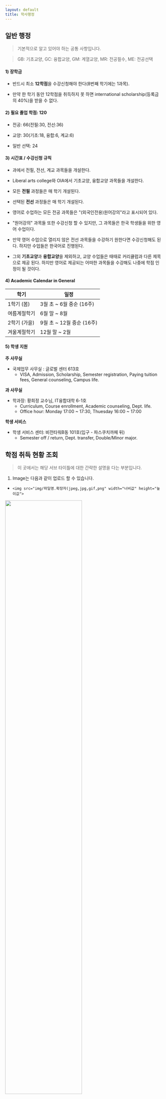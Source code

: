 ```yaml
---
layout: default
title: 학사행정
---
```


## 일반 행정
> 기본적으로 알고 있어야 하는 공통 사항입니다.

> GB: 기초교양<!--General-Basic-->, GC: 융합교양<!--General-Conversions-->, GM: 계열교양<!--General-Major-->, MR: 전공필수<!--Major-Mandatory-->, ME: 전공선택<!--Major-Elective-->

<!--#### 1) Scholarship-->
#### 1) 장학금
<!--- You must register at least **12 credits** (1 subject in 8th semester) every semester.-->
- 반드시 최소 **12학점**을 수강신청해야 한다(8번째 학기에는 1과목).
<!--- If you can't acquire 12 credits during one semester, you couldn't receive international scholarship(40% discount of tuition fee).-->
- 만약 한 학기 동안 12학점을 취득하지 못 하면 international scholarship(등록금의 40%)을 받을 수 없다.

<!--#### 2) Credit Requirements for graduation: 120-->
#### 2) 필요 졸업 학점: 120
<!--- Major: 66(MM:30, ME:36)-->
- 전공: 66(전필:30, 전선:36)
<!--- General Education 30(GB:18, GM:6, GC:6)-->
- 교양: 30(기초:18, 융합:6, 계교:6)
<!--- Extra units: 24-->
- 일반 선택: 24

<!--#### 3) Course offering / registration rules-->
#### 3) 시간표 / 수강신청 규칙
<!--- Department offer MM, ME, GM subjects.-->
- 과에서 전필, 전선, 계교 과목들을 개설한다.
<!--- Liberal arts college and OIA offer GB, GC subjects.-->
- Liberal arts college와 OIA에서 기초교양, 융합교양 과목들을 개설한다.
<!--- All **MM** courses are offered every semester.-->
- 모든 **전필** 과정들은 매 학기 개설된다.
<!--- Selected **ME** courses are offered every semester.-->
- 선택된 **전선** 과정들은 매 학기 개설된다.
<!--- Every major courses which are offered in english are marked as "(외국인전용)원어강의".-->
- 영어로 수업하는 모든 전공 과목들은 "(외국인전용)원어강의"라고 표시되어 있다.
<!--- You may also register "원어강의" subjects but thats are english lecture classes for korean students.-->
- "원어강의" 과목들 또한 수강신청 할 수 있지만, 그 과목들은 한국 학생들을 위한 영어 수업이다.
<!--- If you want to enroll any other **ME** subjects which are not open in english lecture you may register but lectures are conducted in korean.-->
- 만약 영어 수업으로 열리지 않은 전선 과목들을 수강하기 원한다면 수강신청해도 된다. 하지만 수업들은 한국어로 진행된다.
<!--- Except **GB** and **GM**, sometimes general subjects are offered different title as curriculum but you just take any subjects offered in english and that credits will be accepted later.-->
- 그외 **기초교양**과 **융합교양**을 제외하고, 교양 수업들은 때때로 커리큘럼과 다른 제목으로 제공 된다. 하지만 영어로 제공되는 어떠한 과목들을 수강해도 나중에 학점 인정이 될 것이다.

#### 4) Academic Calendar in General

<!--|Semester|Schedule|
|---|---|
|1st semester (Spring)|Early March ~ Mid. June (16 weeks)|
|Summer Vacation|	Late June ~ August|
|2nd semester (Fall)|Early September ~ Mid. December (16 weeks)|
|Winter Vacation|Late December ~ February|-->
|학기|일정|
|---|---|
|1학기 (봄)|3월 초 ~ 6월 중순 (16주)|
|여름계절학기|  6월 말 ~ 8월|
|2학기 (가을)|9월 초 ~ 12월 중순 (16주)|
|겨울계절학기|12월 말 ~ 2월|
 
<!--#### 5) Student support-->
#### 5) 학생 지원
<!--**Main contact point**-->
**주 사무실**
<!--- The office of international affairs: Room #613, Global center.-->
- 국제업무 사무실 : 글로벌 센터 613호
    - VISA, Admission, Scholarship, Semester registration, Paying tuition fees, General counseling, Campus life.

<!--**Department contact point**-->
**과 사무실**
<!--- Department chair: Prof. Hwang Hee Joung, Room #6-1, IT Building.-->
- 학과장: 황희정 교수님, IT융합대학 6-1호
    - Curriculum, Course enrollment, Academic counseling, Dept. life.
    - Office hour: Monday 17:00 ~ 17:30, Thuesday 16:00 ~ 17:00

<!--**Student service**-->
**학생 서비스**
<!--- Student service center: Room #101, Vision tower B (Entrance - behind the cafe pascucci)-->
- 학생 서비스 센터: 비전타워B동 101호(입구 - 파스쿠치까페 뒤)
    - Semester off / return, Dept. transfer, Double/Minor major.

## 학점 취득 현황 조회
> 이 곳에서는 해당 서브 타이틀에 대한 간략한 설명을 다는 부분입니다.

1. Image는 다음과 같이 업로드 할 수 있습니다.

- ```<img src="img/파일명.확장자(jpeg,jpg,gif,png" width="너비값" height="높이값">```

<img src="img/How to Go Course Status.gif" width="70%" height="70%">

2. Template의 소스코드를 보기 위해서는 'Template.md' 파일의 **Raw** 항목을 클릭하면 md 파일의 소스를 확인할 수 있습니다.

3. PPT 자료는 이미지로 저장하여 업로드해야 홈페이지에서 쉽게 확인할 수 있습니다.

## 노트북 지원금 신청
## 전과 신청
## 커리큘럼
## 신청 가능 학점 수
## 수강 신청
## 외국인 강의 목록
## 등록금 고지서 출력
## 등록금 납부
